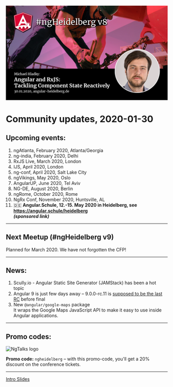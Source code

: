 ![ngHeidelbergv8.jpg](ngHeidelbergv8.png)

# Community updates, 2020-01-30

## Upcoming events:

1. ngAtlanta, February 2020, Atlanta/Georgia 
2. ng-india, February 2020, Delhi
3. RxJS Live, March 2020, London
4. IJS, April 2020, London
5. ng-conf, April 2020, Salt Lake City
6. ngVikings, May 2020, Oslo
7. AngularUP, June 2020, Tel Aviv
8. NG-DE, August 2020, Berlin
7. ngRome, October 2020, Rome
8. NgRx Conf, November 2020, Huntsville, AL
8. 🇩🇪 __Angular.Schule, 12.-15. May 2020 in Heidelberg, see https://angular.schule/heidelberg<br>_(sponsored link)___


----

## Next Meetup (#ngHeidelberg v9)

Planned for March 2020. We have not forgotten the CFP!

----

## News:

1. Scully.io - Angular Static Site Generator (JAMStack) has been a hot topic
2. Angular 9 is just few days away – 9.0.0-rc.11 is [supposed to be the last RC](https://twitter.com/IgorMinar/status/1221650943944474625) before final
3. New `@angular/google-maps` package<br>It wraps the Google Maps JavaScript API to make it easy to use inside Angular applications.

----


## Promo codes:


<img src="logos/rx.js-live.png" width="40%" alt="NgTalks logo">

**Promo code:** `ngheidelberg` – with this promo-code, you'll get a 20% discount on the conference tickets.  


----

[Intro Slides](https://docs.google.com/presentation/d/1u1-C0KIMjD64eS1oiN0eF-IULBSI8H050e2BoQcOVcw/edit?usp=sharing)

